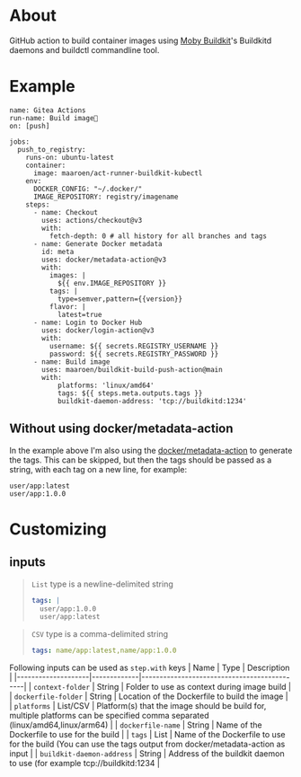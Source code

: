 # About
GitHub action to build container images using [Moby Buildkit](https://github.com/moby/buildkit)'s Buildkitd daemons and buildctl commandline tool.

# Example
```
name: Gitea Actions
run-name: Build image🚀
on: [push]

jobs:
  push_to_registry:
    runs-on: ubuntu-latest
    container: 
      image: maaroen/act-runner-buildkit-kubectl
    env: 
      DOCKER_CONFIG: "~/.docker/"
      IMAGE_REPOSITORY: registry/imagename
    steps:
      - name: Checkout
        uses: actions/checkout@v3
        with:
          fetch-depth: 0 # all history for all branches and tags                
      - name: Generate Docker metadata
        id: meta
        uses: docker/metadata-action@v3
        with:
          images: |
            ${{ env.IMAGE_REPOSITORY }}                        
          tags: |
            type=semver,pattern={{version}}                        
          flavor: |
            latest=true                        
      - name: Login to Docker Hub
        uses: docker/login-action@v3
        with:
          username: ${{ secrets.REGISTRY_USERNAME }}
          password: ${{ secrets.REGISTRY_PASSWORD }}
      - name: Build image
        uses: maaroen/buildkit-build-push-action@main
        with:
            platforms: 'linux/amd64'
            tags: ${{ steps.meta.outputs.tags }}
            buildkit-daemon-address: 'tcp://buildkitd:1234'   
```

## Without using docker/metadata-action

In the example above I'm also using the [docker/metadata-action](https://github.com/docker/metadata-action) to generate the tags. This can be skipped, but then the tags should be passed as a string, with each tag on a new line, for example:
```
user/app:latest
user/app:1.0.0
```

# Customizing

## inputs

> `List` type is a newline-delimited string
> ```yaml
> tags: |
>   user/app:1.0.0
>   user/app:latest
> ```

> `CSV` type is a comma-delimited string
> ```yaml
> tags: name/app:latest,name/app:1.0.0
> ```

Following inputs can be used as `step.with` keys
| Name               | Type        | Description                                 |
|--------------------|-------------|---------------------------------------------|
| `context-folder`   | String      | Folder to use as context during image build |
| `dockerfile-folder`   | String      | Location of the Dockerfile to build the image |
| `platforms`   | List/CSV      | Platform(s) that the image should be build for, multiple platforms can be specified comma separated (linux/amd64,linux/arm64) |
| `dockerfile-name`   | String      | Name of the Dockerfile to use for the build |
| `tags`   | List      | Name of the Dockerfile to use for the build (You can use the tags output from docker/metadata-action as input  |
| `buildkit-daemon-address`   | String      | Address of the buildkit daemon to use (for example tcp://buildkitd:1234 |
